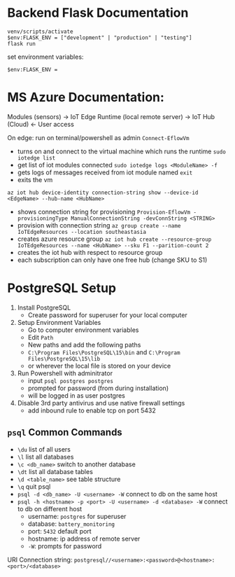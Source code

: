 # Backend Flask Documentation

```
venv/scripts/activate
$env:FLASK_ENV = ["development" | "production" | "testing"]
flask run
```

set environment variables:
```
$env:FLASK_ENV = 
```


# MS Azure Documentation:

Modules (sensors) -> IoT Edge Runtime (local remote server) -> IoT Hub (Cloud) <- User access

On edge: run on terminal/powershell as admin
`Connect-EflowVm`
- turns on and connect to the virtual machine which runs the runtime
`sudo iotedge list`
- get list of iot modules connected
`sudo iotedge logs <ModuleName> -f`
- gets logs of messages received from iot module named
`exit`
- exits the vm

`az iot hub device-identity connection-string show --device-id <EdgeName> --hub-name <HubName>`
- shows connection string for provisioning
`Provision-EflowVm -provisioningType ManualConnectionString -devConnString <STRING>`
- provision with connection string
`az group create --name IoTEdgeResources --location southeastasia`
- creates azure resource group
`az iot hub create --resource-group IoTEdgeResources --name <HubName> --sku F1 --parition-count 2`
- creates the iot hub with respect to resource group
- each subscription can only have one free hub (change SKU to S1)


# PostgreSQL Setup

1. Install PostgreSQL
    - Create password for superuser for your local computer
2. Setup Environment Variables
    - Go to computer environment variables
    - Edit `Path`
    - New paths and add the following paths
    - `C:\Program Files\PostgreSQL\15\bin` and `C:\Program Files\PostgreSQL\15\lib`
    - or wherever the local file is stored on your device
3. Run Powershell with adminitrator
    - input `psql postgres postgres`
    - prompted for password (from during installation)
    - will be logged in as user postgres
4. Disable 3rd party antivirus and use native firewall settings
    - add inbound rule to enable tcp on port 5432

## `psql` Common Commands

- `\du` list of all users
- `\l` list all databases
- `\c <db_name>` switch to another database
- `\dt` list all database tables
- `\d <table_name>` see table structure
- `\q` quit psql
- `psql -d <db_name> -U <username> -W` connect to db on the same host
- `psql -h <hostname> -p <port> -U <username> -d <database> -W` connect to db on different host
    - username: `postgres` for superuser
    - database: `battery_monitoring`
    - port: `5432` default port
    - hostname: ip address of remote server
    - `-W`: prompts for password


URI Connection string: `postgresql//<username>:<password>@<hostname>:<port>/<database>`
